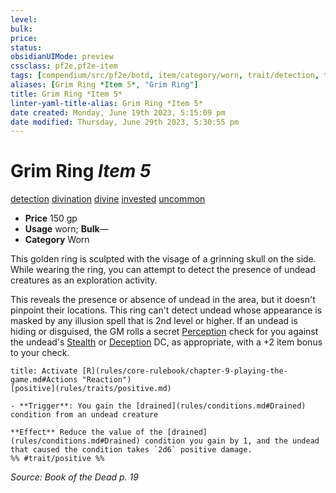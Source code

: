 ```yaml
---
level:
bulk:
price:
status:
obsidianUIMode: preview
cssclass: pf2e,pf2e-item
tags: [compendium/src/pf2e/botd, item/category/worn, trait/detection, trait/divination, trait/divine, trait/invested, trait/uncommon]
aliases: [Grim Ring *Item 5*, "Grim Ring"]
title: Grim Ring *Item 5*
linter-yaml-title-alias: Grim Ring *Item 5*
date created: Monday, June 19th 2023, 5:15:09 pm
date modified: Thursday, June 29th 2023, 5:30:55 pm
---
```


# Grim Ring *Item 5*

[detection](rules/traits/detection.md) [divination](rules/traits/divination.md) [divine](rules/traits/divine.md) [invested](rules/traits/invested.md) [uncommon](rules/traits/uncommon.md)  

- **Price** 150 gp
- **Usage** worn; **Bulk**—
- **Category** Worn

This golden ring is sculpted with the visage of a grinning skull on the side. While wearing the ring, you can attempt to detect the presence of undead creatures as an exploration activity.

This reveals the presence or absence of undead in the area, but it doesn't pinpoint their locations. This ring can't detect undead whose appearance is masked by any illusion spell that is 2nd level or higher. If an undead is hiding or disguised, the GM rolls a secret [Perception](compendium/skills.md#Perception) check for you against the undead's [Stealth](compendium/skills.md#Stealth) or [Deception](compendium/skills.md#Deception) DC, as appropriate, with a +2 item bonus to your check.

```ad-embed-ability
title: Activate [R](rules/core-rulebook/chapter-9-playing-the-game.md#Actions "Reaction")
[positive](rules/traits/positive.md)  

- **Trigger**: You gain the [drained](rules/conditions.md#Drained) condition from an undead creature

**Effect** Reduce the value of the [drained](rules/conditions.md#Drained) condition you gain by 1, and the undead that caused the condition takes `2d6` positive damage.  
%% #trait/positive %%
```

*Source: Book of the Dead p. 19*
